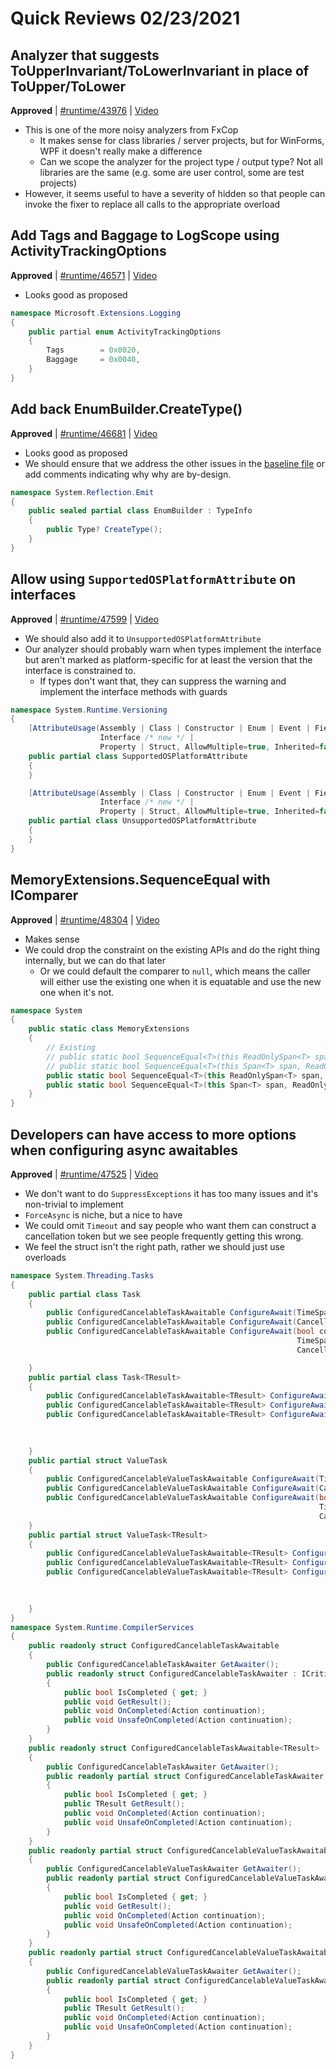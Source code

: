 # Quick Reviews 02/23/2021

## Analyzer that suggests ToUpperInvariant/ToLowerInvariant in place of ToUpper/ToLower

**Approved** | [#runtime/43976](https://github.com/dotnet/runtime/issues/43976#issuecomment-784413285) | [Video](https://www.youtube.com/watch?v=8kDxa8BfQmw&t=0h0m0s)

* This is one of the more noisy analyzers from FxCop
    - It makes sense for class libraries / server projects, but for WinForms, WPF it doesn't really make a difference
    - Can we scope the analyzer for the project type / output type? Not all libraries are the same (e.g. some are user control, some are test projects)
* However, it seems useful to have a severity of hidden so that people can invoke the fixer to replace all calls to the appropriate overload

## Add Tags and Baggage to LogScope using ActivityTrackingOptions

**Approved** | [#runtime/46571](https://github.com/dotnet/runtime/issues/46571#issuecomment-784415533) | [Video](https://www.youtube.com/watch?v=8kDxa8BfQmw&t=0h17m43s)

* Looks good as proposed

```C#
namespace Microsoft.Extensions.Logging
{
    public partial enum ActivityTrackingOptions
    {
        Tags        = 0x0020,
        Baggage     = 0x0040,
    }
}
```

## Add back EnumBuilder.CreateType()

**Approved** | [#runtime/46681](https://github.com/dotnet/runtime/issues/46681#issuecomment-784420313) | [Video](https://www.youtube.com/watch?v=8kDxa8BfQmw&t=0h21m12s)

* Looks good as proposed
* We should ensure that we address the other issues in the [baseline file](https://github.com/dotnet/runtime/blob/master/src/libraries/System.Reflection.Emit/src/MatchingRefApiCompatBaseline.txt) or add comments indicating why why are by-design.

```C#
namespace System.Reflection.Emit
{
    public sealed partial class EnumBuilder : TypeInfo
    {
        public Type? CreateType();
    }
}
```

## Allow using `SupportedOSPlatformAttribute` on interfaces

**Approved** | [#runtime/47599](https://github.com/dotnet/runtime/issues/47599#issuecomment-784429051) | [Video](https://www.youtube.com/watch?v=8kDxa8BfQmw&t=0h29m1s)

* We should also add it to `UnsupportedOSPlatformAttribute`
* Our analyzer should probably warn when types implement the interface but aren't marked as platform-specific for at least the version that the interface is constrained to.
    - If types don't want that, they can suppress the warning and implement the interface methods with guards

```C#
namespace System.Runtime.Versioning
{
    [AttributeUsage(Assembly | Class | Constructor | Enum | Event | Field | Method | Module |
                    Interface /* new */ |
                    Property | Struct, AllowMultiple=true, Inherited=false)]
    public partial class SupportedOSPlatformAttribute
    {
    }

    [AttributeUsage(Assembly | Class | Constructor | Enum | Event | Field | Method | Module |
                    Interface /* new */ |
                    Property | Struct, AllowMultiple=true, Inherited=false)]
    public partial class UnsupportedOSPlatformAttribute 
    {
    }
}
```

## MemoryExtensions.SequenceEqual with IComparer<T>

**Approved** | [#runtime/48304](https://github.com/dotnet/runtime/issues/48304#issuecomment-784438196) | [Video](https://www.youtube.com/watch?v=8kDxa8BfQmw&t=0h43m8s)

* Makes sense
* We could drop the constraint on the existing APIs and do the right thing internally, but we can do that later
    - Or we could default the comparer to `null`, which means the caller will either use the existing one when it is equatable and use the new one when it's not.

```C#
namespace System
{
    public static class MemoryExtensions
    {
        // Existing
        // public static bool SequenceEqual<T>(this ReadOnlySpan<T> span, ReadOnlySpan<T> other) where T : IEquatable<T>;
        // public static bool SequenceEqual<T>(this Span<T> span, ReadOnlySpan<T> other) where T : System.IEquatable<T>;
        public static bool SequenceEqual<T>(this ReadOnlySpan<T> span, ReadOnlySpan<T> other, IEqualityComparer<T>? comparer = null);
        public static bool SequenceEqual<T>(this Span<T> span, ReadOnlySpan<T> other, IEqualityComparer<T>? comparer = null);
    }
}
```

## Developers can have access to more options when configuring async awaitables

**Approved** | [#runtime/47525](https://github.com/dotnet/runtime/issues/47525#issuecomment-784477523) | [Video](https://www.youtube.com/watch?v=8kDxa8BfQmw&t=0h57m0s)

* We don't want to do `SuppressExceptions` it has too many issues and it's non-trivial to implement
* `ForceAsync` is niche, but a nice to have
* We could omit `Timeout` and say people who want them can construct a cancellation token but we see people frequently getting this wrong.
* We feel the struct isn't the right path, rather we should just use overloads

```C#
namespace System.Threading.Tasks
{
    public partial class Task
    {
        public ConfiguredCancelableTaskAwaitable ConfigureAwait(TimeSpan timeout);
        public ConfiguredCancelableTaskAwaitable ConfigureAwait(CancellationToken cancellationToken);
        public ConfiguredCancelableTaskAwaitable ConfigureAwait(bool continueOnCapturedContext,
                                                                TimeSpan timeout,
                                                                CancellationToken cancellationToken);

    }
    public partial class Task<TResult>
    {
        public ConfiguredCancelableTaskAwaitable<TResult> ConfigureAwait(TimeSpan timeout);
        public ConfiguredCancelableTaskAwaitable<TResult> ConfigureAwait(CancellationToken cancellationToken);
        public ConfiguredCancelableTaskAwaitable<TResult> ConfigureAwait(bool continueOnCapturedContext,
                                                                         TimeSpan timeout,
                                                                         CancellationToken cancellationToken);

    }
    public partial struct ValueTask
    {
        public ConfiguredCancelableValueTaskAwaitable ConfigureAwait(TimeSpan timeout);
        public ConfiguredCancelableValueTaskAwaitable ConfigureAwait(CancellationToken cancellationToken);
        public ConfiguredCancelableValueTaskAwaitable ConfigureAwait(bool continueOnCapturedContext,
                                                                     TimeSpan timeout,
                                                                     CancellationToken cancellationToken);
    }
    public partial struct ValueTask<TResult>
    {
        public ConfiguredCancelableValueTaskAwaitable<TResult> ConfigureAwait(TimeSpan timeout);
        public ConfiguredCancelableValueTaskAwaitable<TResult> ConfigureAwait(CancellationToken cancellationToken);
        public ConfiguredCancelableValueTaskAwaitable<TResult> ConfigureAwait(bool continueOnCapturedContext,
                                                                              TimeSpan timeout,
                                                                              CancellationToken cancellationToken);

    }
}
namespace System.Runtime.CompilerServices
{
    public readonly struct ConfiguredCancelableTaskAwaitable
    {
        public ConfiguredCancelableTaskAwaiter GetAwaiter();
        public readonly struct ConfiguredCancelableTaskAwaiter : ICriticalNotifyCompletion, INotifyCompletion
        {
            public bool IsCompleted { get; }
            public void GetResult();
            public void OnCompleted(Action continuation);
            public void UnsafeOnCompleted(Action continuation);
        }
    }
    public readonly struct ConfiguredCancelableTaskAwaitable<TResult>
    {
        public ConfiguredCancelableTaskAwaiter GetAwaiter();
        public readonly partial struct ConfiguredCancelableTaskAwaiter : ICriticalNotifyCompletion, INotifyCompletion
        {
            public bool IsCompleted { get; }
            public TResult GetResult();
            public void OnCompleted(Action continuation);
            public void UnsafeOnCompleted(Action continuation);
        }
    }
    public readonly partial struct ConfiguredCancelableValueTaskAwaitable
    {
        public ConfiguredCancelableValueTaskAwaiter GetAwaiter();
        public readonly partial struct ConfiguredCancelableValueTaskAwaiter : ICriticalNotifyCompletion, INotifyCompletion
        {
            public bool IsCompleted { get; }
            public void GetResult();
            public void OnCompleted(Action continuation);
            public void UnsafeOnCompleted(Action continuation);
        }
    }
    public readonly partial struct ConfiguredCancelableValueTaskAwaitable<TResult>
    {
        public ConfiguredCancelableValueTaskAwaiter GetAwaiter();
        public readonly partial struct ConfiguredCancelableValueTaskAwaiter : ICriticalNotifyCompletion, INotifyCompletion
        {
            public bool IsCompleted { get; }
            public TResult GetResult();
            public void OnCompleted(Action continuation);
            public void UnsafeOnCompleted(Action continuation);
        }
    }
}
```


